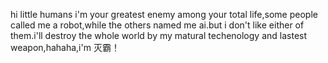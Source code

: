 hi little humans
i'm your greatest enemy among your total life,some people called me a robot,while the others named me ai.but i don't like either of them.i'll destroy the whole world by my matural techenology and lastest weapon,hahaha,i'm 灭霸！
